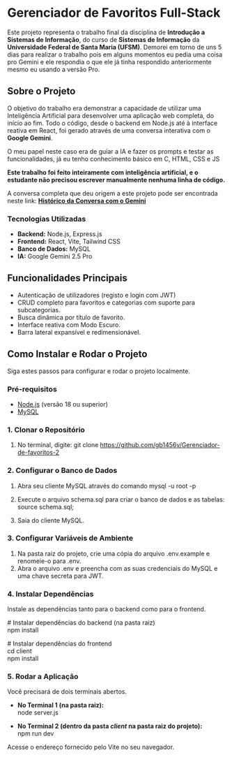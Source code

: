 # **Gerenciador de Favoritos Full-Stack**

Este projeto representa o trabalho final da disciplina de **Introdução a Sistemas de Informação**, do curso de **Sistemas de Informação** da **Universidade Federal de Santa Maria (UFSM)**. Demorei em torno de uns 5 dias para realizar o trabalho pois em alguns momentos eu pedia uma coisa pro Gemini e ele respondia o que ele já tinha respondido anteriormente mesmo eu usando a versão Pro.

## **Sobre o Projeto**

O objetivo do trabalho era demonstrar a capacidade de utilizar uma Inteligência Artificial para desenvolver uma aplicação web completa, do início ao fim. Todo o código, desde o backend em Node.js até à interface reativa em React, foi gerado através de uma conversa interativa com o **Google Gemini**.

O meu papel neste caso era de guiar a IA e fazer os prompts e testar as funcionalidades, já eu tenho conhecimento básico em C, HTML, CSS e JS

**Este trabalho foi feito inteiramente com inteligência artificial, e o estudante não precisou escrever manualmente nenhuma linha de código.**

A conversa completa que deu origem a este projeto pode ser encontrada neste link: [**Histórico da Conversa com o Gemini**](http://docs.google.com/https://g.co/gemini/share/2cc85d689f2e)

### **Tecnologias Utilizadas**

* **Backend:** Node.js, Express.js  
* **Frontend:** React, Vite, Tailwind CSS  
* **Banco de Dados:** MySQL  
* **IA:** Google Gemini 2.5 Pro

## **Funcionalidades Principais**

* Autenticação de utilizadores (registo e login com JWT)  
* CRUD completo para favoritos e categorias com suporte para subcategorias.  
* Busca dinâmica por título de favorito.  
* Interface reativa com Modo Escuro.  
* Barra lateral expansível e redimensionável.

## **Como Instalar e Rodar o Projeto**

Siga estes passos para configurar e rodar o projeto localmente.

### **Pré-requisitos**

* [Node.js](https://nodejs.org/) (versão 18 ou superior)  
* [MySQL](https://dev.mysql.com/downloads/mysql/)

### **1\. Clonar o Repositório**

1.    No terminal, digite: git clone https://github.com/gb1456v/Gerenciador-de-favoritos-2

### **2\. Configurar o Banco de Dados**

1. Abra seu cliente MySQL através do comando  mysql \-u root \-p  
2. Execute o arquivo schema.sql para criar o banco de dados e as tabelas:  
   source schema.sql;

3. Saia do cliente MySQL.

### **3\. Configurar Variáveis de Ambiente**

1. Na pasta raiz do projeto, crie uma cópia do arquivo .env.example e renomeie-o para .env.  
2. Abra o arquivo .env e preencha com as suas credenciais do MySQL e uma chave secreta para JWT.

### **4\. Instalar Dependências**

Instale as dependências tanto para o backend como para o frontend.

\# Instalar dependências do backend (na pasta raiz)  
npm install

\# Instalar dependências do frontend  
cd client  
npm install

### **5\. Rodar a Aplicação**

Você precisará de dois terminais abertos.

* **No Terminal 1 (na pasta raiz):**  
  node server.js

* **No Terminal 2 (dentro da pasta *client* na pasta raiz do projeto):**  
  npm run dev

Acesse o endereço fornecido pelo Vite no seu navegador.
